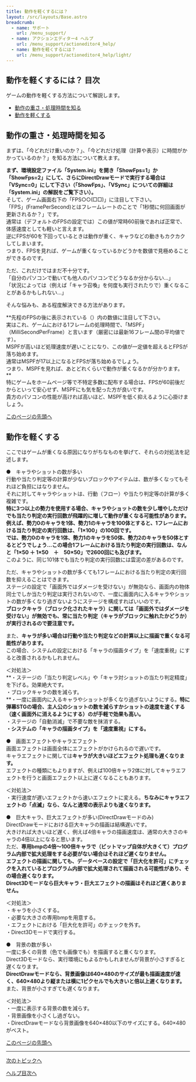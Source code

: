 ```yaml
---
title: 動作を軽くするには？
layout: /src/layouts/Base.astro
breadcrumb:
  - name: サポート
    url: /menu_support/
  - name: アクションエディター4 ヘルプ
    url: /menu_support/actioneditor4_help/
  - name: 動作を軽くするには？
    url: /menu_support/actioneditor4_help/light/
---
```


<a name="TOP"></a>

## 動作を軽くするには？ 目次

ゲームの動作を軽くする方法について解説します。  
  

- [動作の重さ・処理時間を知る](#SHOW)
- [動作を軽くする](#LIGHT)

<a name="SHOW"></a>

## 動作の重さ・処理時間を知る

まずは、「今どれだけ重いのか？」、「今どれだけ処理（計算や表示）に時間がかかっているのか？」を知る方法について教えます。  
  
**まず、環境設定ファイル「System.ini」を開き「ShowFps=1」か「ShowFps=2」にして、さらにDirectDrawモードで実行する場合は「VSync=0」にして下さい（「ShowFps」、「VSync」についての詳細は「System.ini」の解説をご覧下さい）。**  
そして、ゲーム画面右下の「FPS○○(□□)」に注目して下さい。  
「FPS」(FramePerSecond)とはフレームレートのことで「1秒間に何回画面が更新されるか？」です。  
通常は（デフォルトのFPSの設定では）この値が常時60前後であれば正常で、体感速度としても軽いと言えます。  
逆にFPSが60を下回っているときは動作が重く、キャラなどの動きもカクカクしてしまいます。  
つまり、FPSを見れば、ゲームが重くなっているかどうかを数値で見極めることができるのです。  
  
ただ、これだけではまだ不十分です。  
「自分のパソコンで動いても他人のパソコンでどうなるか分からない…」  
「状況によっては（例えば「キャラ召喚」を何度も実行されたりで）重くなることがあるかもしれない…」  
  
そんな悩みも、ある程度解決できる方法があります。  
  
**先程のFPSの後に表示されている（）内の数値に注目して下さい。  
実はこれ、ゲームにおける1フレームの処理時間で、「MSPF」（MilliSecondPerFrame）と言います（厳密には最新16フレーム間の平均値です）。  
MSPFが高いほど処理速度が遅いことになり、この値が一定値を超えるとFPSが落ち始めます。  
通常はMSPFが17以上になるとFPSが落ち始めるでしょう。  
つまり、MSPFを見れば、あとどれくらいで動作が重くなるかが分かります。  
**  
特にゲームをホームページ等で不特定多数に配布する場合は、FPSが60前後だからといって安心せず、MSPFにも気を配った方が良いです。  
貴方のパソコンの性能が高ければ高いほど、MSPFを低く抑えるように心掛けましょう。  

[このページの先頭へ](#TOP)

<a name="LIGHT"></a>

## 動作を軽くする

ここではゲームが重くなる原因になりがちなものを挙げて、それらの対処法を記述します。  
  
●　キャラやショットの数が多い  
行動や当たり判定等の計算が少ないブロックやアイテムは、数が多くなってもそれほど負担にはなりません。  
それに対してキャラやショットは、行動（フロー）や当たり判定等の計算が多く複雑です。  
**特に3つ以上の勢力を使用する場合、キャラやショットの数を少し増やしただけでも当たり判定の実行回数が飛躍的に増して動作が重くなる可能性があります。  
例えば、勢力0のキャラを1体、勢力1のキャラを100体とすると、1フレームにおける当たり判定の実行回数は、「1×100」の100回です。  
では、勢力0のキャラを1体、勢力1のキャラを50体、勢力2のキャラを50体とするとどうでしょう…この場合1フレームにおける当たり判定の実行回数は、なんと「1×50 ＋ 1×50　＋　50×50」で2600回にも及びます。**  
このように、同じ101体でも当たり判定の実行回数には雲泥の差があるのです。  
  
ただ、キャラやショットの数が多くても1フレームにおける当たり判定の実行回数を抑えることはできます。  
ステージの設定で「画面外ではダメージを受けない」が無効なら、画面内の物体同士でしか当たり判定は実行されないので、一度に画面内に入るキャラやショットの数が多くなり過ぎないようにステージを構成すればいいのです。  
**ブロックキャラ（ブロック化されたキャラ）に関しては「画面外ではダメージを受けない」が無効でも、常に当たり判定（キャラがブロックに触れたかどうか）が実行されるので要注意です。**  
  
また、**キャラが多い場合は行動や当たり判定などの計算以上に描画で重くなる可能性があります。**  
この場合、システムの設定における「キャラの描画タイプ」を「速度重視」にすると改善されるかもしれません。  
  
＜対処法＞  
**・ステージの「当たり判定レベル」や「キャラ対ショットの当たり判定精度」を下げる。効果絶大です。  
・ブロックキャラの数を減らす。  
**・一度に画面内に入るキャラやショットが多くなり過ぎないようにする。**特に弾幕STGの場合、主人公のショットの数を減らすかショットの速度を速くする（速く画面外に消えるようにする）のが手軽で効果も高い。**  
・ステージの「自動消滅」で不要な敵を抹消する。  
**・システムの「キャラの描画タイプ」を「速度重視」にする。**  
  
●　画面エフェクトやキャラエフェクト  
画面エフェクトは画面全体にエフェクトがかけられるので遅いです。  
キャラエフェクトに関しては**キャラが大きいほどエフェクト処理も遅くなります。**  
エフェクトの種類にもよりますが、例えば100倍キャラ2体に対してキャラエフェクトを行うと画面エフェクト以上に遅くなることもあります。  
  
＜対処法＞  
・実行速度が遅いエフェクトから速いエフェクトに変える。**ちなみにキャラエフェクトの「点滅」なら、なんと通常の表示よりも速くなります。**  
  
●　巨大キャラ、巨大エフェクトが多い(DirectDrawモードのみ)  
DirectDrawモードにおける巨大キャラの描画は結構遅いです。  
大きければ大きいほど遅く、例えば4倍キャラの描画速度は、通常の大きさのキャラの4倍以上になると思います。  
ただ、**専用bmpの4倍～100倍キャラで（ビットマップ自体が大きくて）プログラム内部で拡大処理をする必要がない場合はそれほど遅くなりません。  
エフェクトの描画に関しても、データベースの設定で「巨大化を許可」にチェックを入れているとプログラム内部で拡大処理されて描画される可能性があり、その場合遅くなります。**  
**Direct3Dモードなら巨大キャラ・巨大エフェクトの描画はそれほど遅くありません。**  
  
＜対処法＞  
・キャラを小さくする。  
・必要な大きさの専用bmpを用意する。  
・エフェクトにおける「巨大化を許可」のチェックを外す。  
・Direct3Dモードで実行する。  
  
●　背景の数が多い  
一度に多くの背景（色でも画像でも）を描画すると重くなります。  
Direct3Dモードなら、実行環境にもよるかもしれませんが背景が小さすぎると遅くなります。  
**DirectDrawモードなら、背景画像は640×480のサイズが最も描画速度が速く、640×480より縦または横に1ピクセルでも大きいと倍以上遅くなります。**  
また、背景が小さすぎても遅くなります。  
  
＜対処法＞  
・一度に表示する背景の数を減らす。  
・背景画像を小さくし過ぎない。  
・DirectDrawモードなら背景画像を640×480以下のサイズにする。640×480がベスト。  

[このページの先頭へ](#TOP)

---

  

[次のトピックへ](/menu_support/actioneditor4_help/packaging/)

[ヘルプ目次へ](/menu_support/actioneditor4_help/)